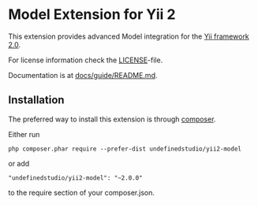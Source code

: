 Model Extension for Yii 2
===========================

This extension provides advanced Model integration for the [Yii framework 2.0](http://www.yiiframework.com).

For license information check the [LICENSE](LICENSE.md)-file.

Documentation is at [docs/guide/README.md](docs/guide/README.md).

Installation
------------

The preferred way to install this extension is through [composer](http://getcomposer.org/download/).

Either run

```
php composer.phar require --prefer-dist undefinedstudio/yii2-model
```

or add

```
"undefinedstudio/yii2-model": "~2.0.0"
```

to the require section of your composer.json.
